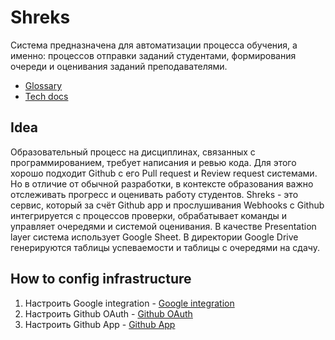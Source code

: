 # Shreks

Система предназначена для автоматизации процесса обучения, а именно: процессов отправки заданий студентами, формирования очереди и оценивания заданий преподавателями.

- [Glossary](Docs/Glossary.md)
- [Tech docs](Docs/TechDocs/Readme.md)

## Idea

Образовательный процесс на дисциплинах, связанных с программированием, требует написания и ревью кода. Для этого хорошо подходит Github с его Pull request и Review request системами. Но в отличие от обычной разработки, в контексте образования важно отслеживать прогресс и оценивать работу студентов. Shreks - это сервис, который за счёт Github app и прослушивания Webhooks с Github интегрируется с процессов проверки, обрабатывает команды и управляет очередями и системой оценивания. В качестве Presentation layer система использует Google Sheet. В директории Google Drive генерируются таблицы успеваемости и таблицы с очередями на сдачу.

## How to config infrastructure

1. Настроить Google integration - [Google integration](Docs/TechDocs/GoogleIntegration.md#how-to-build)
2. Настроить Github OAuth - [Github OAuth](Docs/TechDocs/GithubSetup.md)
3. Настроить Github App - [Github App](Docs/TechDocs/GithubSetup.md#how-to-config-github-app)